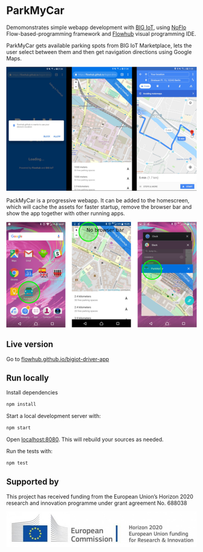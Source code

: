 # ParkMyCar

Demomonstrates simple webapp development with [BIG IoT](http://big-iot.eu),
using [NoFlo](https://noflojs.org) Flow-based-programming framework and [Flowhub](https://flowhub.io)
visual programming IDE.

ParkMyCar gets available parking spots from BIG IoT Marketplace, lets the user select between them
and then get navigation directions using Google Maps.

![](./doc/img/open-browse-navigate.jpg)

PackMyCar is a progressive webapp. It can be added to the homescreen, which
will cache the assets for faster startup, remove the browser bar and show the app together with other running apps. 

![](./doc/img/progressive-benefits.png)


## Live version
Go to [flowhub.github.io/bigiot-driver-app](https://flowhub.github.io/bigiot-driver-app)


## Run locally

Install dependencies

```bash
npm install
```

Start a local development server with:

```bash
npm start
```

Open [localhost:8080](http://localhost:8080). This will rebuild your sources as needed.

Run the tests with:

```bash
npm test
```

## Supported by

This project has received funding from the European Union’s Horizon 2020
research and innovation programme under grant agreement No. 688038

![](./doc/img/eu-horizon-2020.jpg)
